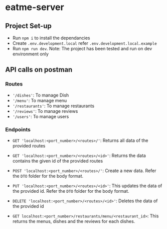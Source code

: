# eatme-server
## Project Set-up
* Run ``` npm i ``` to install the dependancies
* Create ```.env.development.local``` refer ```.env.development.local.example```
* Run ```npm run dev```. Note: The project has been tested and run on dev environment only


## API calls on postman
### Routes
* `'/dishes'`: To manage Dish
* `'/menu'`: To manage menu
* `'/restaurants'`: To manage restaurants
* `'/reviews'`: To manage reviews
* `'/users'`: To manage users

### Endpoints
* `GET 'localhost:<port_number>/<routes>/'`: Returns all data of the provided routes
* `GET 'localhost:<port_number>/<routes>/<id>'`: Returns the data contains the given id of the provided routes
* `POST 'localhost:<port_number>/<routes>/'`: Create a new data. Refer the ```DTO``` folder for the body format.
* `PUT 'localhost:<port_number>/<routes>/<id>'`: This updates the data of the provided id. Refer the ```DTO``` folder for the body format.
* `DELETE 'localhost:<port_number>/<routes>/<id>'`: Deletes the data of the provided id


* `GET localhost:<port_number>/restaurants/menu/<restaurant_id>`: This returns the menus, dishes and the reviews for each dishes.
